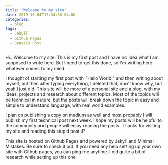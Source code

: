 ```yaml
---
title: "Welcome to my site"
date: 2019-10-04T15:34:30-04:00
categories:
  - blog
tags:
  - Jekyll
  - Github Pages
  - Genesis Post
---
```


<p>Hi.. Welcome to my site. This is my first post and I have no idea what I am supposed to write here. But I need to get this done, so I'm writing here whatever comes to my mind.</p>

<p>I thought of starting my first post with "Hello World!" and then writing about myself, but then after typing everything, I deleted that, don't know why, but yeah,I just did. This site will be more of a personal site and a blog, with my ideas, projects and research about different topics. Most of the topics will be technical in nature, but the posts will break down the topic in easy and simple to understand language, with real world examples. </p>

<p>I plan on publishing a copy on medium as well and most probably I will publish my first technical post next week. I hope my posts will be helpful to the community and people will enjoy reading the posts. Thanks for visiting my site and reading this stupid post :P</p>

<p>This site is hosted on Github Pages and powered by Jekyll and Minimal Mistakes. Be sure to check it out. If you need any help setting up your own site with Github pages, you can ping me anytime. I did quite a bit of research while setting up this one</p>
